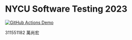 # NYCU Software Testing 2023

[![GitHub Actions Demo](https://github.com/ShangHungWan/311551182-ST-2023/actions/workflows/github-actions-demo.yml/badge.svg)](https://github.com/ShangHungWan/311551182-ST-2023/actions/workflows/github-actions-demo.yml)

311551182 萬尚宏
